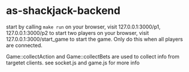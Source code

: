 # as-shackjack-backend


start by calling `make run`
on your browser, visit 127.0.0.1:3000/p1, 127.0.0.1:3000/p2 to start two players
on your browser, visit 127.0.0.1:3000/start_game to start the game. Only do this when all players are connected.

Game::collectAction and Game::collectBets are used to collect info from targetet clients.
see socket.js and game.js for more info



